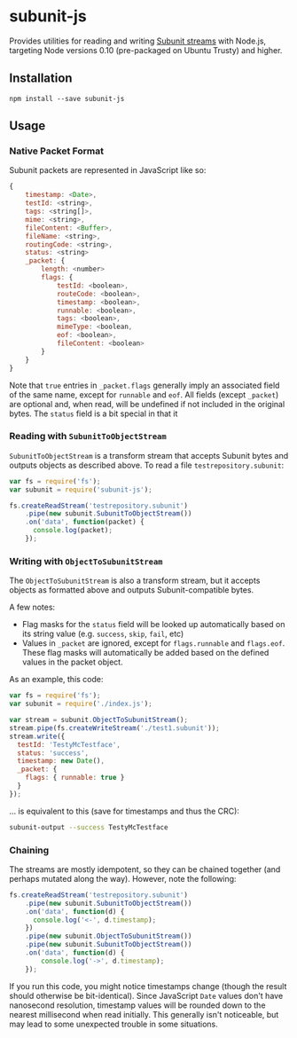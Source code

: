 subunit-js
==========

Provides utilities for reading and writing
[Subunit streams](https://github.com/testing-cabal/subunit) with Node.js,
targeting Node versions 0.10 (pre-packaged on Ubuntu Trusty) and higher.

Installation
------------

    npm install --save subunit-js

Usage
-----
### Native Packet Format
Subunit packets are represented in JavaScript like so:
```javascript
{
    timestamp: <Date>,
    testId: <string>,
    tags: <string[]>,
    mime: <string>,
    fileContent: <Buffer>,
    fileName: <string>,
    routingCode: <string>,
    status: <string>
    _packet: {
        length: <number>
        flags: {
            testId: <boolean>,
            routeCode: <boolean>,
            timestamp: <boolean>,
            runnable: <boolean>,
            tags: <boolean>,
            mimeType: <boolean,
            eof: <boolean>,
            fileContent: <boolean>
        }
    }
}
```

Note that `true` entries in `_packet.flags` generally imply an associated field
of the same name, except for `runnable` and `eof`. All fields (except `_packet`)
are optional and, when read, will be undefined if not included in the original
bytes. The `status` field is a bit special in that it

### Reading with `SubunitToObjectStream`
`SubunitToObjectStream` is a transform stream that accepts Subunit bytes and
outputs objects as described above. To read a file `testrepository.subunit`:

```javascript
var fs = require('fs');
var subunit = require('subunit-js');

fs.createReadStream('testrepository.subunit')
    .pipe(new subunit.SubunitToObjectStream())
    .on('data', function(packet) {
      console.log(packet);
    });
```

### Writing with `ObjectToSubunitStream`
The `ObjectToSubunitStream` is also a transform stream, but it accepts objects
as formatted above and outputs Subunit-compatible bytes.

A few notes:
* Flag masks for the `status` field will be looked up automatically based on its
  string value (e.g. `success`, `skip`, `fail`, etc)
* Values in `_packet` are ignored, except for `flags.runnable` and `flags.eof`.
  These flag masks will automatically be added based on the defined values in
  the packet object.

As an example, this code:
```javascript
var fs = require('fs');
var subunit = require('./index.js');

var stream = subunit.ObjectToSubunitStream();
stream.pipe(fs.createWriteStream('./test1.subunit'));
stream.write({
  testId: 'TestyMcTestface',
  status: 'success',
  timestamp: new Date(),
  _packet: {
    flags: { runnable: true }
  }
});
```

... is equivalent to this (save for timestamps and thus the CRC):
```bash
subunit-output --success TestyMcTestface
```

### Chaining
The streams are mostly idempotent, so they can be chained together (and perhaps
mutated along the way). However, note the following:

```javascript
fs.createReadStream('testrepository.subunit')
    .pipe(new subunit.SubunitToObjectStream())
    .on('data', function(d) {
      console.log('<-', d.timestamp);
    })
    .pipe(new subunit.ObjectToSubunitStream())
    .pipe(new subunit.SubunitToObjectStream())
    .on('data', function(d) {
        console.log('->', d.timestamp);
    });
```

If you run this code, you might notice timestamps change (though the result
should otherwise be bit-identical). Since JavaScript `Date` values don't have
nanosecond resolution, timestamp values will be rounded down to the nearest
millisecond when read initially. This generally isn't noticeable, but may lead
to some unexpected trouble in some situations.
